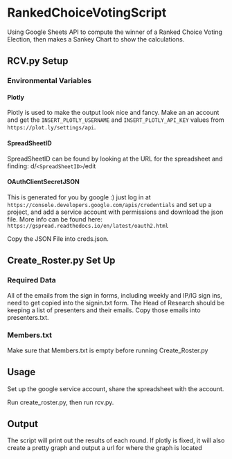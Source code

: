 # RankedChoiceVotingScript
Using Google Sheets API to compute the winner of a Ranked Choice Voting Election, then makes a Sankey Chart to show the calculations.

## RCV.py Setup
### Environmental Variables
#### Plotly
Plotly is used to make the output look nice and fancy. Make an an account and get
the `INSERT_PLOTLY_USERNAME` and `INSERT_PLOTLY_API_KEY` values from `https://plot.ly/settings/api`.

#### SpreadSheetID
SpreadSheetID can be found by looking at the URL for the spreadsheet and finding: d/`<SpreadSheetID>`/edit


#### OAuthClientSecretJSON
This is generated for you by google :) just log in at `https://console.developers.google.com/apis/credentials` and set up a project, and add a service account with permissions and download the json file.
More info can be found here: `https://gspread.readthedocs.io/en/latest/oauth2.html`

Copy the JSON File into creds.json.

## Create_Roster.py Set Up
### Required Data
All of the emails from the sign in forms, including weekly and IP/IG sign ins, need to get copied into the signin.txt form.
The Head of Research should be keeping a list of presenters and their emails. Copy those emails into presenters.txt.

### Members.txt
Make sure that Members.txt is empty before running Create_Roster.py

##  Usage
Set up the google service account, share the spreadsheet with the account.

Run create_roster.py, then run rcv.py.



## Output
The script will print out the results of each round.
If plotly is fixed, it will also create a pretty graph and output a url for where the graph is located
